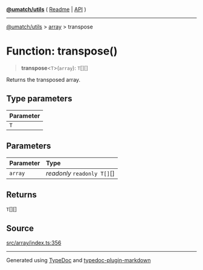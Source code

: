 [**@umatch/utils**](../../README.md) ( [Readme](../../README.md) \| [API](../../API.md) )

---

[@umatch/utils](../../API.md) > [array](../README.md) > transpose

# Function: transpose()

> **transpose**\<`T`\>(`array`): `T`[][]

Returns the transposed array.

## Type parameters

| Parameter |
| :-------- |
| `T`       |

## Parameters

| Parameter | Type                        |
| :-------- | :-------------------------- |
| `array`   | _readonly_ `readonly T[]`[] |

## Returns

`T`[][]

## Source

[src/array/index.ts:356](https://github.com/umatch-oficial/utils/blob/1dcf13d/src/array/index.ts#L356)

---

Generated using [TypeDoc](https://typedoc.org/) and [typedoc-plugin-markdown](https://www.npmjs.com/package/typedoc-plugin-markdown)
